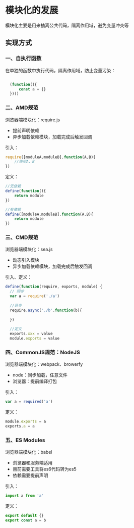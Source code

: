 # 模块化的发展
模块化主要是用来抽离公共代码，隔离作用域，避免变量冲突等

## 实现方式

### 一、自执行函数
在单独的函数中执行代码，隔离作用域，防止变量污染：

```javascript

  (function(){
      const a = {}
  })()
```

### 二、AMD规范
浏览器端模块化：require.js
- 提前声明依赖
- 异步加载依赖模块，加载完成后触发回调

引入：
```javascript
require([moduleA,moduleB],function(A,B){
	//使用A、B
})
```

定义：
```javascript
//无依赖
define(function(){
	return module
})

//有依赖
define([moduleA,moduleB],function(A,B){
	return module
})
```

### 三、CMD规范
浏览器端模块化：sea.js
- 动态引入模块
- 异步加载依赖模块，加载完成后触发回调

引入、定义：
```javascript
define(function(require, exports, module) {
  // 同步
  var a = require('./a')
  
  //异步
  require.async('./b',function(b){
  	
  })
  
  //定义
  exports.xxx = value
  module.exports = value
```

### 四、CommonJS规范：NodeJS
浏览器端模块化：webpack、browerfy
- node：同步加载，任意文件
- 浏览器：提前编译打包

引入：
```javascript
var a = required('a')
```

定义：
```javascript
module.exports = a 
exports.a = a
```


### 五、ES Modules
浏览器端模块化：babel
- 浏览器和服务端适用
- 目前需要工具将es6代码转为es5
- 依赖需要提前声明

引入：
```javascript
import a from 'a'
```

定义：
```javascript
export default {}
export const a = b
```

